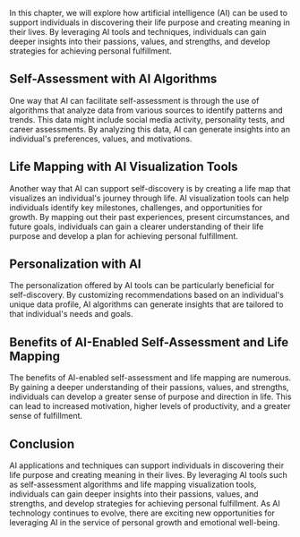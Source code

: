 
In this chapter, we will explore how artificial intelligence (AI) can be used to support individuals in discovering their life purpose and creating meaning in their lives. By leveraging AI tools and techniques, individuals can gain deeper insights into their passions, values, and strengths, and develop strategies for achieving personal fulfillment.

Self-Assessment with AI Algorithms
----------------------------------

One way that AI can facilitate self-assessment is through the use of algorithms that analyze data from various sources to identify patterns and trends. This data might include social media activity, personality tests, and career assessments. By analyzing this data, AI can generate insights into an individual's preferences, values, and motivations.

Life Mapping with AI Visualization Tools
----------------------------------------

Another way that AI can support self-discovery is by creating a life map that visualizes an individual's journey through life. AI visualization tools can help individuals identify key milestones, challenges, and opportunities for growth. By mapping out their past experiences, present circumstances, and future goals, individuals can gain a clearer understanding of their life purpose and develop a plan for achieving personal fulfillment.

Personalization with AI
-----------------------

The personalization offered by AI tools can be particularly beneficial for self-discovery. By customizing recommendations based on an individual's unique data profile, AI algorithms can generate insights that are tailored to that individual's needs and goals.

Benefits of AI-Enabled Self-Assessment and Life Mapping
-------------------------------------------------------

The benefits of AI-enabled self-assessment and life mapping are numerous. By gaining a deeper understanding of their passions, values, and strengths, individuals can develop a greater sense of purpose and direction in life. This can lead to increased motivation, higher levels of productivity, and a greater sense of fulfillment.

Conclusion
----------

AI applications and techniques can support individuals in discovering their life purpose and creating meaning in their lives. By leveraging AI tools such as self-assessment algorithms and life mapping visualization tools, individuals can gain deeper insights into their passions, values, and strengths, and develop strategies for achieving personal fulfillment. As AI technology continues to evolve, there are exciting new opportunities for leveraging AI in the service of personal growth and emotional well-being.
